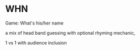 # WHN

Game: What's his/her name

a mix of head band guessing with optional rhyming mechanic,

1 vs 1 with audience inclusion

